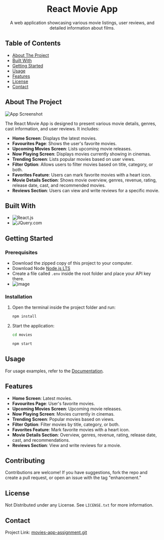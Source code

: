 <a name="readme-top"></a>
<div align="center">
  <h1 align="center">React Movie App</h1>
  <p align="center">A web application showcasing various movie listings, user reviews, and detailed information about films.</p>
</div>

## Table of Contents

- [About The Project](#about-the-project)
- [Built With](#built-with)
- [Getting Started](#getting-started)
- [Usage](#usage)
- [Features](#features)
- [License](#license)
- [Contact](#contact)


## About The Project

![App Screenshot](https://github.com/Evansullivan64/movies-app-assignment/assets/99019007/fe9c6301-87eb-4a0a-8172-c2cb90ce8cab)

The React Movie App is designed to present various movie details, genres, cast information, and user reviews. It includes:
- **Home Screen**: Displays the latest movies.
- **Favourites Page**: Shows the user's favorite movies.
- **Upcoming Movies Screen**: Lists upcoming movie releases.
- **Now Playing Screen**: Displays movies currently showing in cinemas.
- **Trending Screen**: Lists popular movies based on user views.
- **Filter Option**: Allows users to filter movies based on title, category, or both.
- **Favorites Feature**: Users can mark favorite movies with a heart icon.
- **Movie Details Section**: Shows movie overview, genres, revenue, rating, release date, cast, and recommended movies.
- **Reviews Section**: Users can view and write reviews for a specific movie.

## Built With

- ![React.js](https://img.shields.io/badge/React-20232A?style=for-the-badge&logo=react&logoColor=61DAFB)
- ![JQuery.com](https://img.shields.io/badge/jQuery-0769AD?style=for-the-badge&logo=jquery&logoColor=white)

## Getting Started

### Prerequisites

- Download the zipped copy of this project to your computer.
- Download Node [Node.js LTS](https://nodejs.org/en/download)
- Create a file called `.env` inside the root folder and place your API key there.
- ![image](https://github.com/Evansullivan64/movies-app-assignment/assets/99019007/4aff73d2-cbd5-4a9e-94b0-07afa2928ab9)


### Installation

1. Open the terminal inside the project folder and run:
    ```sh
    npm install
    ```
2. Start the application:
    ```sh
    cd movies
    ```
    ```sh
    npm start
    ```

## Usage

For usage examples, refer to the [Documentation](https://example.com).

## Features

- **Home Screen**: Latest movies.
- **Favourites Page**: User's favorite movies.
- **Upcoming Movies Screen**: Upcoming movie releases.
- **Now Playing Screen**: Movies currently in cinemas.
- **Trending Screen**: Popular movies based on views.
- **Filter Option**: Filter movies by title, category, or both.
- **Favorites Feature**: Mark favorite movies with a heart icon.
- **Movie Details Section**: Overview, genres, revenue, rating, release date, cast, and recommendations.
- **Reviews Section**: View and write reviews for a movie.

## Contributing

Contributions are welcome! If you have suggestions, fork the repo and create a pull request, or open an issue with the tag "enhancement."

## License

Not Distributed under any License. See `LICENSE.txt` for more information.

## Contact

Project Link: [movies-app-assignment.git](https://github.com/Evansullivan64/movies-app-assignment.git)


